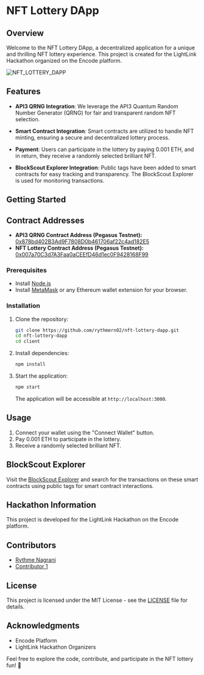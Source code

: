 # NFT Lottery DApp

## Overview

Welcome to the NFT Lottery DApp, a decentralized application for a unique and thrilling NFT lottery experience. This project is created for the LightLink Hackathon organized on the Encode platform.

![NFT_LOTTERY_DAPP](https://drive.google.com/file/d/1qIdlblyMeByz7Nezev8BYO-l_o5Kme50/view?usp=sharing)
## Features

- **API3 QRNG Integration**: We leverage the API3 Quantum Random Number Generator (QRNG) for fair and transparent random NFT selection.

- **Smart Contract Integration**: Smart contracts are utilized to handle NFT minting, ensuring a secure and decentralized lottery process.

- **Payment**: Users can participate in the lottery by paying 0.001 ETH, and in return, they receive a randomly selected brilliant NFT.

- **BlockScout Explorer Integration**: Public tags have been added to smart contracts for easy tracking and transparency. The BlockScout Explorer is used for monitoring transactions.

## Getting Started

## Contract Addresses

- **API3 QRNG Contract Address (Pegasus Testnet):** [0x878bd402B3Ad9F7808D0b461706af22c4ad182E5](https://pegasus.lightlink.io/address/0x878bd402B3Ad9F7808D0b461706af22c4ad182E5)
- **NFT Lottery Contract Address (Pegasus Testnet):** [0x007a70C3d7A3Faa0aCEEfD46d1ec0F9428168F99](https://peagasus.lightlink.io/address/0x007a70C3d7A3Faa0aCEEfD46d1ec0F9428168F99)

### Prerequisites

- Install [Node.js](https://nodejs.org/)
- Install [MetaMask](https://metamask.io/) or any Ethereum wallet extension for your browser.

### Installation

1. Clone the repository:

   ```bash
   git clone https://github.com/rythmern02/nft-lottery-dapp.git
   cd nft-lottery-dapp
   cd client
   ```

2. Install dependencies:

   ```bash
   npm install
   ```

3. Start the application:

   ```bash
   npm start
   ```

   The application will be accessible at `http://localhost:3000`.

## Usage

1. Connect your wallet using the "Connect Wallet" button.
2. Pay 0.001 ETH to participate in the lottery.
3. Receive a randomly selected brilliant NFT.

## BlockScout Explorer

Visit the [BlockScout Explorer](https://blockscout.com/) and search for the transactions on these smart contracts using public tags for smart contract interactions.


## Hackathon Information

This project is developed for the LightLink Hackathon on the Encode platform.

## Contributors

- [Rythme Nagrani](https://www.linkedin.com/in/rythme-nagrani-170ab1265/)
- [Contributor 1](https://github.com/rythmern02)

## License

This project is licensed under the MIT License - see the [LICENSE](LICENSE) file for details.

## Acknowledgments

- Encode Platform
- LightLink Hackathon Organizers

Feel free to explore the code, contribute, and participate in the NFT lottery fun! 🚀

